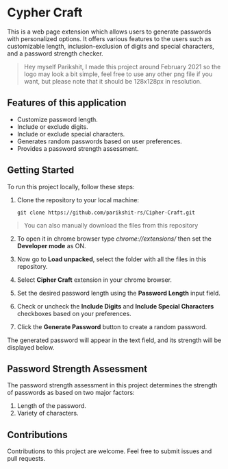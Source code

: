 # Cypher Craft

This is a web page extension which allows users to generate passwords with personalized options. It offers various features to the users such as customizable length, inclusion-exclusion of digits and special characters, and a password strength checker.

> Hey myself Parikshit, I made this project around February 2021 so the logo may look a bit simple, feel free to use any other png file if you want, but please note that it should be 128x128px in resolution.

## Features of this application

- Customize password length.
- Include or exclude digits.
- Include or exclude special characters.
- Generates random passwords based on user preferences.
- Provides a password strength assessment.

## Getting Started

To run this project locally, follow these steps:

1. Clone the repository to your local machine:

   ```shell
   git clone https://github.com/parikshit-rs/Cipher-Craft.git
   ```
   
> You can also manually download the files from this repository

2. To open it in chrome browser type *chrome://extensions/* then set the **Developer mode** as ON.

3. Now go to **Load unpacked**, select the folder with all the files in this repository.

4. Select **Cipher Craft** extension in your chrome browser.

5. Set the desired password length using the **Password Length** input field.

6. Check or uncheck the **Include Digits** and **Include Special Characters** checkboxes based on your preferences.

7. Click the **Generate Password** button to create a random password.

The generated password will appear in the text field, and its strength will be displayed below.

## Password Strength Assessment
The password strength assessment in this project determines the strength of passwords as based on two major factors:

1. Length of the password.
2. Variety of characters.

## Contributions
Contributions to this project are welcome. Feel free to submit issues and pull requests.
